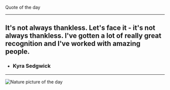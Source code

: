 Quote of the day***## It's not always thankless. Let's face it - it's not always thankless. I've gotten a lot of really great recognition and I've worked with amazing people. - ### Kyra Sedgwick***<img src="https://www.naturepicoftheday.com//npods/2021/february/a_dream_of_spring_800w.jpg" alt="Nature picture of the day">